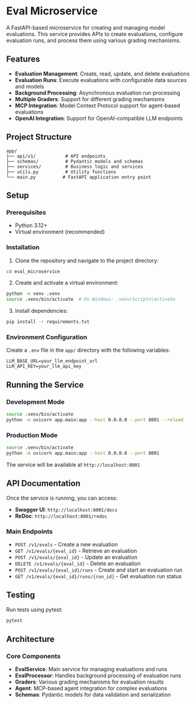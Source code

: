 # Eval Microservice

A FastAPI-based microservice for creating and managing model evaluations. This service provides APIs to create evaluations, configure evaluation runs, and process them using various grading mechanisms.

## Features

- **Evaluation Management**: Create, read, update, and delete evaluations
- **Evaluation Runs**: Execute evaluations with configurable data sources and models
- **Background Processing**: Asynchronous evaluation run processing
- **Multiple Graders**: Support for different grading mechanisms
- **MCP Integration**: Model Context Protocol support for agent-based evaluations
- **OpenAI Integration**: Support for OpenAI-compatible LLM endpoints

## Project Structure

```
app/
├── api/v1/           # API endpoints
├── schemas/          # Pydantic models and schemas
├── services/         # Business logic and services
├── utils.py          # Utility functions
└── main.py          # FastAPI application entry point
```

## Setup

### Prerequisites

- Python 3.12+
- Virtual environment (recommended)

### Installation

1. Clone the repository and navigate to the project directory:
```bash
cd eval_microservice
```

2. Create and activate a virtual environment:
```bash
python -m venv .venv
source .venv/bin/activate  # On Windows: .venv\Scripts\activate
```

3. Install dependencies:
```bash
pip install -r requirements.txt
```

### Environment Configuration

Create a `.env` file in the `app/` directory with the following variables:

```env
LLM_BASE_URL=your_llm_endpoint_url
LLM_API_KEY=your_llm_api_key
```

## Running the Service

### Development Mode
```bash
source .venv/bin/activate
python -m uvicorn app.main:app --host 0.0.0.0 --port 8001 --reload
```

### Production Mode
```bash
source .venv/bin/activate
python -m uvicorn app.main:app --host 0.0.0.0 --port 8001
```

The service will be available at `http://localhost:8001`

## API Documentation

Once the service is running, you can access:
- **Swagger UI**: `http://localhost:8001/docs`
- **ReDoc**: `http://localhost:8001/redoc`

### Main Endpoints

- `POST /v1/evals` - Create a new evaluation
- `GET /v1/evals/{eval_id}` - Retrieve an evaluation
- `POST /v1/evals/{eval_id}` - Update an evaluation
- `DELETE /v1/evals/{eval_id}` - Delete an evaluation
- `POST /v1/evals/{eval_id}/runs` - Create and start an evaluation run
- `GET /v1/evals/{eval_id}/runs/{run_id}` - Get evaluation run status

## Testing

Run tests using pytest:
```bash
pytest
```

## Architecture

### Core Components

- **EvalService**: Main service for managing evaluations and runs
- **EvalProcessor**: Handles background processing of evaluation runs
- **Graders**: Various grading mechanisms for evaluation results
- **Agent**: MCP-based agent integration for complex evaluations
- **Schemas**: Pydantic models for data validation and serialization